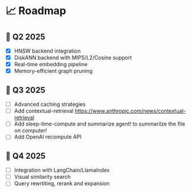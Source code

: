# 📈 Roadmap

## 🎯 Q2 2025

- [X] HNSW backend integration
- [X] DiskANN backend with MIPS/L2/Cosine support
- [X] Real-time embedding pipeline
- [X] Memory-efficient graph pruning

## 🚀 Q3 2025

- [ ] Advanced caching strategies
- [ ] Add contextual-retrieval https://www.anthropic.com/news/contextual-retrieval
- [ ] Add sleep-time-compute and summarize agent! to summarilze the file on computer!
- [ ] Add OpenAI recompute API

## 🌟 Q4 2025

- [ ] Integration with LangChain/LlamaIndex
- [ ] Visual similarity search
- [ ] Query rewrtiting, rerank and expansion
